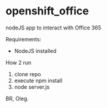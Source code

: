 # openshift_office
nodeJS app to interact with Office 365

Requirements:
* NodeJS installed

How 2 run
1. clone repo
2. execute npm install
3. node server.js

BR,
Oleg.
